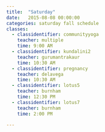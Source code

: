 ```yaml
---
title:  "Saturday"
date:   2015-08-08 00:00:00
categories: saturday fall schedule
classes:
  - classidentifier: communityyoga
    teacher: multiple
    time: 9:00 AM
  - classidentifier: kundalini2
    teacher: gurumantrakaur
    time: 10:30 AM
  - classidentifier: pregnancy
    teacher: delavega
    time: 10:30 AM
  - classidentifier: lotus5
    teacher: burnham
    time: 12:30 PM
  - classidentifier: lotus7
    teacher: burnham
    time: 2:00 PM

---
```

